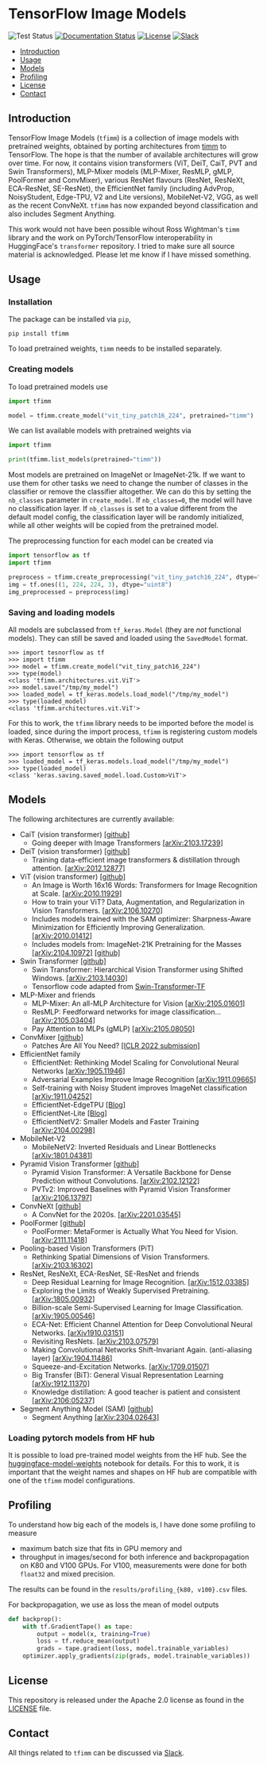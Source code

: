 # TensorFlow Image Models

![Test Status](https://github.com/martinsbruveris/tensorflow-image-models/actions/workflows/tests.yml/badge.svg)
[![Documentation Status](https://readthedocs.org/projects/tfimm/badge/?version=latest)](https://tfimm.readthedocs.io/en/latest/?badge=latest)
[![License](https://img.shields.io/badge/License-Apache_2.0-blue.svg)](https://opensource.org/licenses/Apache-2.0)
[![Slack](https://img.shields.io/badge/Slack-4A154B?style=for-the-badge&logo=slack&logoColor=white)](https://join.slack.com/t/tfimm/shared_invite/zt-13dnaf3qo-5JJaCBFIQhugeBXBT3NK8A)

- [Introduction](#introduction)
- [Usage](#usage)
- [Models](#models)
- [Profiling](#profiling)
- [License](#license)
- [Contact](#contact)

## Introduction

TensorFlow Image Models (`tfimm`) is a collection of image models with pretrained
weights, obtained by porting architectures from 
[timm](https://github.com/rwightman/pytorch-image-models) to TensorFlow. The hope is
that the number of available architectures will grow over time. For now, it contains
vision transformers (ViT, DeiT, CaiT, PVT and Swin Transformers), MLP-Mixer models 
(MLP-Mixer, ResMLP, gMLP, PoolFormer and ConvMixer), various ResNet flavours (ResNet,
ResNeXt, ECA-ResNet, SE-ResNet), the EfficientNet family (including AdvProp, 
NoisyStudent, Edge-TPU, V2 and Lite versions), MobileNet-V2, VGG, as well as the recent 
ConvNeXt. `tfimm` has now expanded beyond classification and also includes Segment 
Anything.

This work would not have been possible wihout Ross Wightman's `timm` library and the
work on PyTorch/TensorFlow interoperability in HuggingFace's `transformer` repository.
I tried to make sure all source material is acknowledged. Please let me know if I have
missed something.

## Usage

### Installation 

The package can be installed via `pip`,

```shell
pip install tfimm
```

To load pretrained weights, `timm` needs to be installed separately.

### Creating models

To load pretrained models use

```python
import tfimm

model = tfimm.create_model("vit_tiny_patch16_224", pretrained="timm")
```

We can list available models with pretrained weights via

```python
import tfimm

print(tfimm.list_models(pretrained="timm"))
```

Most models are pretrained on ImageNet or ImageNet-21k. If we want to use them for other
tasks we need to change the number of classes in the classifier or remove the 
classifier altogether. We can do this by setting the `nb_classes` parameter in 
`create_model`. If `nb_classes=0`, the model will have no classification layer. If
`nb_classes` is set to a value different from the default model config, the 
classification layer will be randomly initialized, while all other weights will be
copied from the pretrained model.

The preprocessing function for each model can be created via
```python
import tensorflow as tf
import tfimm

preprocess = tfimm.create_preprocessing("vit_tiny_patch16_224", dtype="float32")
img = tf.ones((1, 224, 224, 3), dtype="uint8")
img_preprocessed = preprocess(img)
```

### Saving and loading models

All models are subclassed from `tf_keras.Model` (they are _not_ functional models).
They can still be saved and loaded using the `SavedModel` format.

```
>>> import tesnorflow as tf
>>> import tfimm
>>> model = tfimm.create_model("vit_tiny_patch16_224")
>>> type(model)
<class 'tfimm.architectures.vit.ViT'>
>>> model.save("/tmp/my_model")
>>> loaded_model = tf_keras.models.load_model("/tmp/my_model")
>>> type(loaded_model)
<class 'tfimm.architectures.vit.ViT'>
```

For this to work, the `tfimm` library needs to be imported before the model is loaded,
since during the import process, `tfimm` is registering custom models with Keras.
Otherwise, we obtain the following output

```
>>> import tensorflow as tf
>>> loaded_model = tf_keras.models.load_model("/tmp/my_model")
>>> type(loaded_model)
<class 'keras.saving.saved_model.load.Custom>ViT'>
```

## Models

The following architectures are currently available:

- CaiT (vision transformer) 
  [\[github\]](https://github.com/facebookresearch/deit/blob/main/README_cait.md)
  - Going deeper with Image Transformers 
    [\[arXiv:2103.17239\]](https://arxiv.org/abs/2103.17239)
- DeiT (vision transformer) 
  [\[github\]](https://github.com/facebookresearch/deit)
  - Training data-efficient image transformers & distillation through attention. 
    [\[arXiv:2012.12877\]](https://arxiv.org/abs/2012.12877) 
- ViT (vision transformer) 
  [\[github\]](https://github.com/google-research/vision_transformer)
  - An Image is Worth 16x16 Words: Transformers for Image Recognition at Scale.
    [\[arXiv:2010.11929\]](https://arxiv.org/abs/2010.11929)
  - How to train your ViT? Data, Augmentation, and Regularization in Vision 
    Transformers. [\[arXiv:2106.10270\]](https://arxiv.org/abs/2106.10270)
  - Includes models trained with the SAM optimizer: Sharpness-Aware Minimization for 
    Efficiently Improving Generalization. 
    [\[arXiv:2010.01412\]](https://arxiv.org/abs/2010.01412)
  - Includes models from: ImageNet-21K Pretraining for the Masses
    [\[arXiv:2104.10972\]](https://arxiv.org/abs/2104.10972) 
    [\[github\]](https://github.com/Alibaba-MIIL/ImageNet21K)
- Swin Transformer 
  [\[github\]](https://github.com/microsoft/Swin-Transformer)
  - Swin Transformer: Hierarchical Vision Transformer using Shifted Windows. 
    [\[arXiv:2103.14030\]](https://arxiv.org/abs/2103.14030)
  - Tensorflow code adapted from 
    [Swin-Transformer-TF](https://github.com/rishigami/Swin-Transformer-TF)
- MLP-Mixer and friends
  - MLP-Mixer: An all-MLP Architecture for Vision 
    [\[arXiv:2105.01601\]](https://arxiv.org/abs/2105.01601)
  - ResMLP: Feedforward networks for image classification... 
    [\[arXiv:2105.03404\]](https://arxiv.org/abs/2105.03404)
  - Pay Attention to MLPs (gMLP)
    [\[arXiv:2105.08050\]](https://arxiv.org/abs/2105.08050)
- ConvMixer 
  [\[github\]](https://github.com/tmp-iclr/convmixer)
  - Patches Are All You Need? 
    [\[ICLR 2022 submission\]](https://openreview.net/forum?id=TVHS5Y4dNvM)
- EfficientNet family
  - EfficientNet: Rethinking Model Scaling for Convolutional Neural Networks
    [\[arXiv:1905.11946\]](https://arxiv.org/abs/1905.11946)
  - Adversarial Examples Improve Image Recognition
    [\[arXiv:1911.09665\]](https://arxiv.org/abs/1911.09665)
  - Self-training with Noisy Student improves ImageNet classification
    [\[arXiv:1911.04252\]](https://arxiv.org/abs/1911.04252)
  - EfficientNet-EdgeTPU
    [\[Blog\]](https://ai.googleblog.com/2019/08/efficientnet-edgetpu-creating.html)
  - EfficientNet-Lite
    [\[Blog\]](https://blog.tensorflow.org/2020/03/higher-accuracy-on-vision-models-with-efficientnet-lite.html)
  - EfficientNetV2: Smaller Models and Faster Training
    [\[arXiv:2104.00298\]](https://arxiv.org/abs/2104.00298)
- MobileNet-V2
  - MobileNetV2: Inverted Residuals and Linear Bottlenecks
    [\[arXiv:1801.04381\]](https://arxiv.org/abs/1801.04381)
- Pyramid Vision Transformer 
  [\[github\]](https://github.com/whai362/PVT)
  - Pyramid Vision Transformer: A Versatile Backbone for Dense Prediction without
    Convolutions. [\[arXiv:2102.12122\]](https://arxiv.org/abs/2102.12122)
  - PVTv2: Improved Baselines with Pyramid Vision Transformer 
    [\[arXiv:2106.13797\]](https://arxiv.org/abs/2106.13797)
- ConvNeXt
  [\[github\]](https://github.com/facebookresearch/ConvNeXt)
  - A ConvNet for the 2020s. [\[arXiv:2201.03545\]](https://arxiv.org/abs/2201.03545)
- PoolFormer
  [\[github\]](https://github.com/sail-sg/poolformer)
  - PoolFormer: MetaFormer is Actually What You Need for Vision.
    [\[arXiv:2111.11418\]](https://arxiv.org/abs/2111.11418)
- Pooling-based Vision Transformers (PiT)
  - Rethinking Spatial Dimensions of Vision Transformers.
    [\[arXiv:2103.16302\]](https://arxiv.org/abs/2103.16302)
- ResNet, ResNeXt, ECA-ResNet, SE-ResNet and friends
  - Deep Residual Learning for Image Recognition. 
    [\[arXiv:1512.03385\]](https://arxiv.org/abs/1512.03385)
  - Exploring the Limits of Weakly Supervised Pretraining. 
    [\[arXiv:1805.00932\]](https://arxiv.org/abs/1805.00932)
  - Billion-scale Semi-Supervised Learning for Image Classification. 
    [\[arXiv:1905.00546\]](https://arxiv.org/abs/1905.00546)
  - ECA-Net: Efficient Channel Attention for Deep Convolutional Neural Networks. 
    [\[arXiv1910.03151\]](https://arxiv.org/abs/1910.03151)
  - Revisiting ResNets. [\[arXiv:2103.07579\]](https://arxiv.org/abs/2103.07579)
  - Making Convolutional Networks Shift-Invariant Again. (anti-aliasing layer)
    [\[arXiv:1904.11486\]](https://arxiv.org/abs/1904.11486)
  - Squeeze-and-Excitation Networks. 
    [\[arXiv:1709.01507\]](https://arxiv.org/abs/1709.01507)
  - Big Transfer (BiT): General Visual Representation Learning
    [\[arXiv:1912.11370\]](https://arxiv.org/abs/1912.11370)
  - Knowledge distillation: A good teacher is patient and consistent
    [\[arXiv:2106:05237\]](https://arxiv.org/abs/2106.05237)
- Segment Anything Model (SAM) 
  [\[github\]](https://github.com/facebookresearch/segment-anything)
    - Segment Anything [\[arXiv:2304.02643\]](https://arxiv.org/abs/2304.02643)

### Loading pytorch models from HF hub

It is possible to load pre-trained model weights from the HF hub. See the 
[huggingface-model-weights](notebooks/huggingface-model-weights.ipynb) notebook for 
details. For this to work, it is important that the weight names and shapes on 
HF hub are compatible with one of the `tfimm` model configurations.

## Profiling

To understand how big each of the models is, I have done some profiling to measure
- maximum batch size that fits in GPU memory and
- throughput in images/second
for both inference and backpropagation on K80 and V100 GPUs. For V100, measurements 
were done for both `float32` and mixed precision.

The results can be found in the `results/profiling_{k80, v100}.csv` files.

For backpropagation, we use as loss the mean of model outputs

```python
def backprop():
    with tf.GradientTape() as tape:
        output = model(x, training=True)
        loss = tf.reduce_mean(output)
        grads = tape.gradient(loss, model.trainable_variables)
    optimizer.apply_gradients(zip(grads, model.trainable_variables))
```

## License

This repository is released under the Apache 2.0 license as found in the 
[LICENSE](LICENSE) file.

## Contact

All things related to `tfimm` can be discussed via 
[Slack](https://join.slack.com/t/tfimm/shared_invite/zt-13dnaf3qo-5JJaCBFIQhugeBXBT3NK8A).